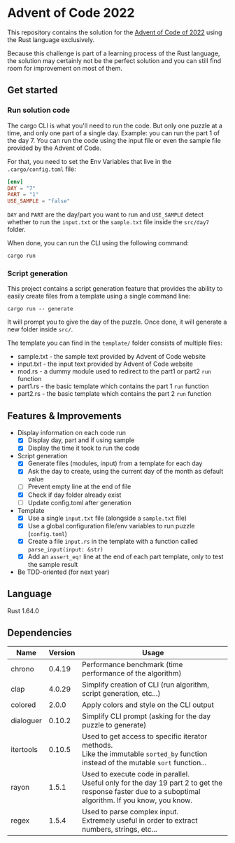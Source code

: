 # Advent of Code 2022

This repository contains the solution for the [Advent of Code of 2022](https://adventofcode.com/2022) using the Rust language exclusively.

Because this challenge is part of a learning process of the Rust language, the solution may certainly not be the perfect solution and you can still find room for improvement on most of them.

## Get started

### Run solution code

The cargo CLI is what you'll need to run the code. But only one puzzle at a time, and only one part of a single day. Example: you can run the part 1 of the day 7. You can run the code using the input file or even the sample file provided by the Advent of Code.

For that, you need to set the Env Variables that live in the `.cargo/config.toml` file:

```toml
[env]
DAY = "7"
PART = "1"
USE_SAMPLE = "false"
```

`DAY` and `PART` are the day/part you want to run and `USE_SAMPLE` detect whether to run the `input.txt` or the `sample.txt` file inside the `src/day7` folder.

When done, you can run the CLI using the following command:

```
cargo run
```

### Script generation

This project contains a script generation feature that provides the ability to easily create files from a template using a single command line:

```
cargo run -- generate
```

It will prompt you to give the day of the puzzle. Once done, it will generate a new folder inside `src/`.

The template you can find in the `template/` folder consists of multiple files:

- sample.txt - the sample text provided by Advent of Code website
- input.txt - the input text provided by Advent of Code website
- mod.rs - a dummy module used to redirect to the part1 or part2 `run` function
- part1.rs - the basic template which contains the part 1 `run` function
- part2.rs - the basic template which contains the part 2 `run` function

## Features & Improvements

- Display information on each code run
  - [x] Display day, part and if using sample
  - [x] Display the time it took to run the code
- Script generation
  - [x] Generate files (modules, input) from a template for each day
  - [x] Ask the day to create, using the current day of the month as default value
  - [ ] Prevent empty line at the end of file
  - [x] Check if day folder already exist
  - [ ] Update config.toml after generation
- Template
  - [x] Use a single `input.txt` file (alongside a `sample.txt` file)
  - [x] Use a global configuration file/env variables to run puzzle (`config.toml`)
  - [x] Create a file `input.rs` in the template with a function called `parse_input(input: &str)`
  - [x] Add an `assert_eq!` line at the end of each part template, only to test the sample result
- Be TDD-oriented (for next year)

## Language

Rust 1.64.0

## Dependencies

| Name      | Version | Usage                                                                                                                                                      |
| --------- | ------- | ---------------------------------------------------------------------------------------------------------------------------------------------------------- |
| chrono    | 0.4.19  | Performance benchmark (time performance of the algorithm)                                                                                                  |
| clap      | 4.0.29  | Simplify creation of CLI (run algorithm, script generation, etc...)                                                                                        |
| colored   | 2.0.0   | Apply colors and style on the CLI output                                                                                                                   |
| dialoguer | 0.10.2  | Simplify CLI prompt (asking for the day puzzle to generate)                                                                                                |
| itertools | 0.10.5  | Used to get access to specific iterator methods. <br />Like the immutable `sorted_by` function instead of the mutable `sort` function...                   |
| rayon     | 1.5.1   | Used to execute code in parallel. <br />Useful only for the day 19 part 2 to get the response faster due to a suboptimal algorithm. If you know, you know. |
| regex     | 1.5.4   | Used to parse complex input. <br />Extremely useful in order to extract numbers, strings, etc...                                                           |

